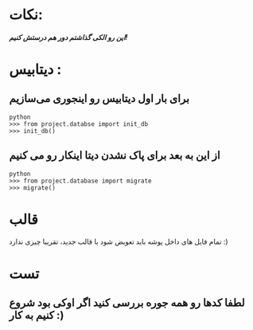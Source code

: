 # نکات:
#####	این رو الکی گذاشتم دور هم درستش کنیم!
	

# دیتابیس :
##	برای بار اول دیتابیس رو اینجوری می‌سازیم

	python
	>>> from project.databse import init_db
	>>> init_db()

## از این به بعد برای پاک نشدن دیتا اینکار رو می کنیم
	
	python
	>>> from project.database import migrate
	>>> migrate()


# قالب

تمام فایل های داخل پوشه باید تعویض شود با قالب جدید، تقریبا چیزی ندارد :)

# تست

## لطفا کدها رو همه جوره بررسی کنید اگر اوکی بود شروع کنیم به  کار :)
